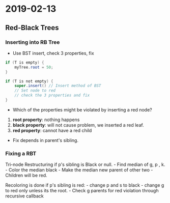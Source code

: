 # 2019-02-13

## Red-Black Trees

### Inserting into RB Tree

- Use BST insert, check 3 properties, fix

```java
if (T is empty) {
    myTree.root = 50;
}

if (T is not empty) {
    super.insert() // Insert method of BST
    // Set node to red
    // check the 3 properties and fix
}
```

- Which of the properties might be violated by inserting a red node?
  
1. **root property**: nothing happens
2. **black property**: will not cause problem, we inserted a red leaf.
3. **red property**: cannot have a red child

- Fix depends in parent's sibling. 

### Fixing a RBT

Tri-node Restructuring if p's sibling is Black or null.
    - Find median of g, p , k.
    - Color the median black
    - Make the median new parent of other two
    - Children will be red.
  
Recoloring is done if p's sibling is red:
    - change p and s to black
    - change g to red only unless its the root.
    - Check g parents for red violation through recursive callback